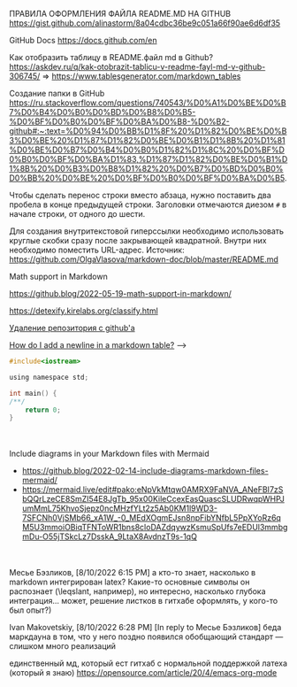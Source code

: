 ПРАВИЛА ОФОРМЛЕНИЯ ФАЙЛА README.MD НА GITHUB https://gist.github.com/alinastorm/8a04cdbc36be9c051a66f90ae6d6df35 

GitHub Docs https://docs.github.com/en

Как отобразить таблицу в README.файл md в Github? https://askdev.ru/q/kak-otobrazit-tablicu-v-readme-fayl-md-v-github-306745/
$\Longrightarrow$ 
https://www.tablesgenerator.com/markdown_tables 

Создание папки в GitHub https://ru.stackoverflow.com/questions/740543/%D0%A1%D0%BE%D0%B7%D0%B4%D0%B0%D0%BD%D0%B8%D0%B5-%D0%BF%D0%B0%D0%BF%D0%BA%D0%B8-%D0%B2-github#:~:text=%D0%94%D0%BB%D1%8F%20%D1%82%D0%BE%D0%B3%D0%BE%20%D1%87%D1%82%D0%BE%D0%B1%D1%8B%20%D1%81%D0%BE%D0%B7%D0%B4%D0%B0%D1%82%D1%8C%20%D0%BF%D0%B0%D0%BF%D0%BA%D1%83,%D1%87%D1%82%D0%BE%D0%B1%D1%8B%20%D0%B3%D0%B8%D1%82%20%D0%B7%D0%BD%D0%B0%D0%BB%20%D0%BE%20%D0%BF%D0%B0%D0%BF%D0%BA%D0%B5. 

Чтобы сделать перенос строки вместо абзаца, нужно поставить два пробела в конце предыдущей строки. Заголовки отмечаются диезом `#` в начале строки, от одного до шести.  

Для создания внутритекстовой гиперссылки необходимо использовать круглые скобки сразу после закрывающей квадратной. Внутри них необходимо поместить URL-адрес. Источник: https://github.com/OlgaVlasova/markdown-doc/blob/master/README.md

Math support in Markdown 

  https://github.blog/2022-05-19-math-support-in-markdown/ 
  
  https://detexify.kirelabs.org/classify.html 

[Удаление репозитория с github'a](https://ru.stackoverflow.com/questions/333411/%D0%A3%D0%B4%D0%B0%D0%BB%D0%B5%D0%BD%D0%B8%D0%B5-%D1%80%D0%B5%D0%BF%D0%BE%D0%B7%D0%B8%D1%82%D0%BE%D1%80%D0%B8%D1%8F-%D1%81-githuba)

[How do I add a newline in a markdown table?](https://stackoverflow.com/questions/11700487/how-do-i-add-a-newline-in-a-markdown-table) --> <br />


```objectivec
#include<iostream>

using namespace std;

int main() {
/**/
	return 0;
}
```


\
\
Include diagrams in your Markdown files with Mermaid  

- https://github.blog/2022-02-14-include-diagrams-markdown-files-mermaid/  
- https://mermaid.live/edit#pako:eNpVkMtqw0AMRX9FaNVA_ANeFBI7zSbQQrLzeCE8SmZI54E8JgTb_95x00KileCcexEasQuascSLUDRwqpWHPJumMmL75KhvoSjepz0ncMHzfYLt2z5Ab0KM1l9WD3-7SFCNh0VjSMb66_xA1W_-0_MEdXOgmEJsn8npFibYNfbL5PpXYoRz6qM5U3mmoiOBiqTFNToWR1bns8cloDAZdqywzKsmuSpUfs7eEDUl3mmbgmDu-O55jTSkcLz7DsskA_9LtaX8AvdnzT9s-1qQ 

\
\
Месье Бэзликов, [8/10/2022 6:15 PM]
а кто-то знает, насколько в markdown интегрирован latex? Какие-то основные символы он распознает (\leqslant, например), но интересно, насколько глубока интеграция... может, решение листков в гитхабе оформлять, у кого-то был опыт?)

Ivan Makovetskiy, [8/10/2022 6:28 PM]
[In reply to Месье Бэзликов]
беда маркдауна в том, что у него поздно появился обобщающий стандарт — слишком много реализаций

единственный мд, который ест гитхаб с нормальной поддержкой латеха (который я знаю) https://opensource.com/article/20/4/emacs-org-mode
